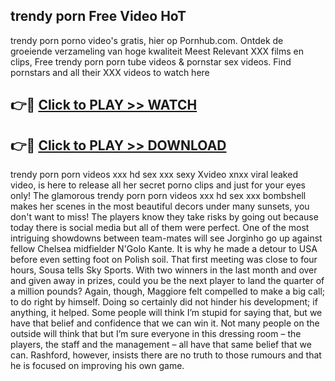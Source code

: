## trendy porn Free Video HoT 

trendy porn porno video's gratis, hier op Pornhub.com. Ontdek de groeiende verzameling van hoge kwaliteit Meest Relevant XXX films en clips,
Free trendy porn porn tube videos & pornstar sex videos. Find pornstars and all their XXX videos to watch here


## 👉🔴 [Click to PLAY >> WATCH](http://us.freeplayer.one?title=trendy_porn&ref=16D)

## 👉🔴 [Click to PLAY >> DOWNLOAD](http://us.freeplayer.one?title=trendy_porn&ref=16D)


trendy porn porn videos xxx hd sex xxx sexy Xvideo xnxx viral leaked video, is here to release all her secret porno clips and just for your eyes only! The glamorous trendy porn porn videos xxx hd sex xxx bombshell makes her scenes in the most beautiful decors under many sunsets, you don't want to miss! The players know they take risks by going out because today there is social media but all of them were perfect. One of the most intriguing showdowns between team-mates will see Jorginho go up against fellow Chelsea midfielder N'Golo Kante. It is why he made a detour to USA before even setting foot on Polish soil. That first meeting was close to four hours, Sousa tells Sky Sports. With two winners in the last month and over and given away in prizes, could you be the next player to land the quarter of a million pounds? Again, though, Maggiore felt compelled to make a big call; to do right by himself. Doing so certainly did not hinder his development; if anything, it helped. Some people will think I’m stupid for saying that, but we have that belief and confidence that we can win it. Not many people on the outside will think that but I’m sure everyone in this dressing room – the players, the staff and the management – all have that same belief that we can. Rashford, however, insists there are no truth to those rumours and that he is focused on improving his own game.